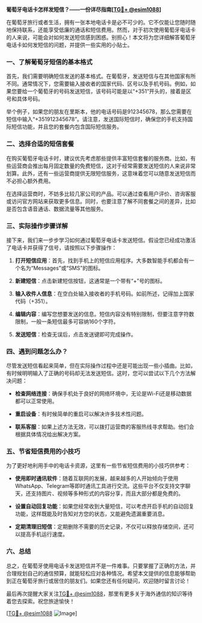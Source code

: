 **葡萄牙电话卡怎样发短信？——一份详尽指南[[TG💪+ @esim1088](https://t.me/s/esim1088)]**

在葡萄牙旅行或者生活，拥有一张本地电话卡是必不可少的。它不仅能让您随时随地保持联系，还能享受低廉的通话和短信费用。然而，对于初次使用葡萄牙电话卡的人来说，可能会对如何发送短信感到困惑。别担心！本文将为您详细解答葡萄牙电话卡如何发短信的问题，并提供一些实用的小贴士。

### 一、了解葡萄牙短信的基本格式

首先，我们需要明确短信发送的基本格式。在葡萄牙，发送短信与在其他国家有所不同。通常情况下，您需要输入接收者的国家代码、区号以及手机号码。例如，如果您要给一个葡萄牙的号码发送短信，该号码可能是以“+351”开头的，接着是区号和具体号码。

举个例子，如果您的朋友在里斯本，他的电话号码是912345678，那么您需要在短信中输入“+351912345678”。请注意，发送国际短信时，确保您的手机支持国际短信功能，并且您的套餐内包含国际短信服务。

### 二、选择合适的短信套餐

在购买葡萄牙电话卡时，建议优先考虑那些提供丰富短信套餐的服务商。比如，有些运营商会推出每月固定数量的免费短信，这对于经常需要发送短信的人来说非常划算。此外，还有一些运营商提供无限短信服务，这意味着您可以随意发送短信而不必担心额外费用。

在选择运营商时，不妨多比较几家公司的产品。可以通过查看用户评价、咨询客服或访问官方网站来获取更多信息。同时，也要注意了解不同套餐之间的差异，比如是否包含语音通话、数据流量等其他服务。

### 三、实际操作步骤详解

接下来，我们来一步步学习如何通过葡萄牙电话卡发送短信。假设您已经成功激活了电话卡并获得了信号，请按照以下步骤操作：

1. **打开短信应用**：首先，找到手机上的短信应用程序。大多数智能手机都会有一个名为“Messages”或“SMS”的图标。
   
2. **新建短信**：点击新建短信按钮，这通常是一个带有“+”号的图标。

3. **输入收件人信息**：在空白处输入接收者的手机号码。如前所述，记得加上国家代码（+351）。

4. **编辑内容**：编写您想要发送的信息。短信内容没有特别限制，但要注意字符数限制，一般一条短信最多可容纳160个字符。

5. **发送短信**：检查无误后，点击发送键即可完成操作。

### 四、遇到问题怎么办？

尽管发送短信看起来简单，但在实际操作过程中还是可能出现一些小插曲。比如，有时候明明输入了正确的号码却无法发送短信。这时，您可以尝试以下几个方法解决问题：

- **检查网络连接**：确保手机处于良好的网络环境中，无论是Wi-Fi还是移动数据都可以正常使用。
  
- **重启设备**：有时候简单的重启可以解决许多技术性问题。

- **联系客服**：如果上述方法无效，可以拨打运营商的客服热线寻求帮助。他们会根据具体情况给出解决方案。

### 五、节省短信费用的小技巧

为了更好地利用手中的电话卡资源，这里有一些节省短信费用的小技巧供参考：

- **使用即时通讯软件**：随着互联网的发展，越来越多的人开始倾向于使用WhatsApp、Telegram等即时通讯工具进行交流。这些平台不仅支持文字聊天，还支持图片、视频等多种形式的内容分享，而且大部分都是免费的。

- **设置自动回复功能**：如果您经常收到大量短信，可以考虑开启手机的自动回复功能，这样既能及时告知对方您的状态，又能避免遗漏重要消息。

- **定期清理旧短信**：定期删除不需要的历史记录，不仅可以释放存储空间，还可以提高手机运行速度。

### 六、总结

总之，在葡萄牙使用电话卡发送短信并不是一件难事。只要掌握了正确的方法，并合理规划自己的通信预算，就能轻松应对各种情况。希望本文提供的信息能够帮助到正在葡萄牙旅行或居住的朋友们。如果您还有任何疑问，欢迎随时留言讨论！

最后再次提醒大家关注[TG💪+ @esim1088](https://t.me/s/esim1088)，那里有更多关于海外通信的知识等待着您去探索。祝您旅途愉快！

[[TG💪+ @esim1088](https://t.me/s/esim1088) ![Image](https://i.postimg.cc/4NQfJmqS/Snipaste-2025-05-13-00-14-12.png)]